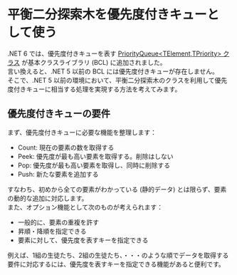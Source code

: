 # 平衡二分探索木を優先度付きキューとして使う
.NET 6 では、優先度付きキューを表す [PriorityQueue\<TElement,TPriority\> クラス](https://docs.microsoft.com/dotnet/api/system.collections.generic.priorityqueue-2) が基本クラスライブラリ (BCL) に追加されました。  
言い換えると、.NET 5 以前の BCL には優先度付きキューが存在しません。  
そこで、.NET 5 以前の環境において、平衡二分探索木のクラスを利用して優先度付きキューに相当する処理を実現する方法を考えてみます。

## 優先度付きキューの要件
まず、優先度付きキューに必要な機能を整理します：
- Count: 現在の要素の数を取得する
- Peek: 優先度が最も高い要素を取得する。削除はしない
- Pop: 優先度が最も高い要素を取得し、同時に削除する
- Push: 新たな要素を追加する

すなわち、初めから全ての要素がわかっている (静的データ) とは限らず、要素の動的な追加に対応します。  
また、オプション機能として次のものが考えられます：
- 一般的に、要素の重複を許す
- 昇順・降順を指定できる
- 要素に対して、優先度を表すキーを指定できる

例えば、1組の生徒たち、2組の生徒たち、・・・のような順でデータを取得する要件に対応するには、優先度を表すキーを指定できる機能があると便利です。
